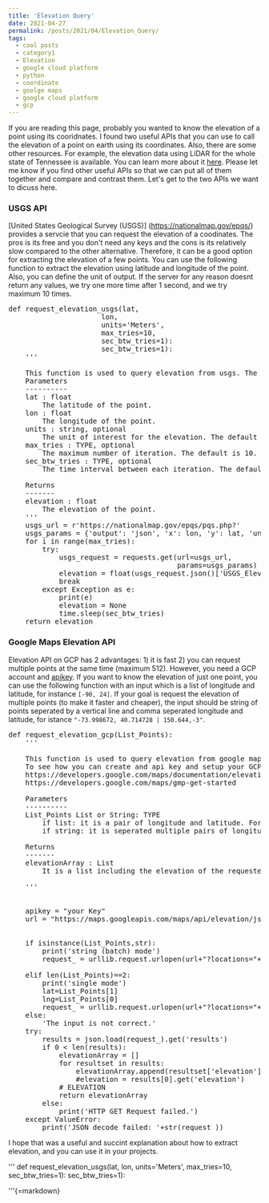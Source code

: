 ```yaml
---
title: 'Elevation Query'
date: 2021-04-27
permalink: /posts/2021/04/Elevation_Query/
tags:
  - cool posts
  - category1
  - Elevation
  - google cloud platform
  - python
  - coordinate
  - goolge maps
  - google cloud platform
  - gcp
---
```


If you are reading this page, probably you wanted to know the elevation of a point using its cooridnates. I found two useful APIs that you can use to call the elevation of a point on earth using its coordinates. Also, there are some other resources. For example, the elevation data using LiDAR for the whole state of Tennessee is available. You can learn more about it [here](https://www.tn.gov/finance/sts-gis/gis/gis-resources-news-events/gis-instructional-videos/lidar-informational-videos.html).
Please let me know if you find other useful APIs so that we can put all of them together and compare and contrast them. 
Let's get to the two APIs we want to dicuss here. 
### USGS API
[United States Geological Survey (USGS)] (https://nationalmap.gov/epqs/) provides a servcie that you can request the elevation of a coodinates. The pros is its free and you don't need any keys and the cons is its relatively slow compared to the other alternative. Therefore, it can be a good option for extracting the elevation of a few points.
You can use the following function to extract the elevation using latitude and longitude of the point. Also, you can define the unit of output.
If the server for any reason doesnt return any values, we try one more time after 1 second, and we try maximum 10 times. 
<pre>
def request_elevation_usgs(lat,
                      lon,
                      units='Meters',
                      max_tries=10,
                      sec_btw_tries=1):
                      sec_btw_tries=1):
    '''
    
    This function is used to query elevation from usgs. The query should be one by one. 
    Parameters
    ----------
    lat : float
        The latitude of the point.
    lon : float
        The longitude of the point.
    units : string, optional
        The unit of interest for the elevation. The default is 'Meters'.
    max_tries : TYPE, optional
        The maximum number of iteration. The default is 10.
    sec_btw_tries : TYPE, optional
        The time interval between each iteration. The default is 1.

    Returns
    -------
    elevation : float
        The elevation of the point.
	'''
    usgs_url = r'https://nationalmap.gov/epqs/pqs.php?'
    usgs_params = {'output': 'json', 'x': lon, 'y': lat, 'units': units}
    for i in range(max_tries):
        try:
            usgs_request = requests.get(url=usgs_url,
                                        params=usgs_params)
            elevation = float(usgs_request.json()['USGS_Elevation_Point_Query_Service']['Elevation_Query']['Elevation'])
            break
        except Exception as e:
            print(e)
            elevation = None
            time.sleep(sec_btw_tries)
    return elevation
</pre>


### Google Maps Elevation API
Elevation API on GCP has 2 advantages: 1) it is fast 2) you can request multiple points at the same time (maximum 512). However, you need a GCP account and [apikey](https://developers.google.com/maps/gmp-get-started).
If you want to know the elevation of just one point, you can use the following function with an input which is a list of longitude and latitude, for instance `[-90, 24]`. 
If your goal is request the elevation of multiple points (to make it faster and cheaper), the input should be string of points seperated by a vertical line and comma seperated longitude and latitude, for istance `"-73.998672, 40.714728 | 150.644,-3"`.


<pre>
def request_elevation_gcp(List_Points):
    '''
    
    This function is used to query elevation from google maps. The query can be one by one or in batch. The unit of the output result is meter.
    To see how you can create and api key and setup your GCP please see the following links
    https://developers.google.com/maps/documentation/elevation/overview
    https://developers.google.com/maps/gmp-get-started
    
    Parameters
    ----------
    List_Points List or String: TYPE
        if list: it is a pair of longitude and latitude. For example [-90, 24]
        if string: it is seperated multiple pairs of longitude and latitude. For example "-73.998672, 40.714728 | 150.644,-34.397"

    Returns
    -------
    elevationArray : List
        It is a list including the elevation of the requested points.

    '''
  
    
    apikey = "your Key"
    url = "https://maps.googleapis.com/maps/api/elevation/json"
    
    
    if isinstance(List_Points,str):
        print('string (batch) mode')
        request_ = urllib.request.urlopen(url+"?locations="+List_Points+"&key="+apikey)
    
    elif len(List_Points)==2:
        print('single mode')
        lat=List_Points[1]
        lng=List_Points[0]
        request_ = urllib.request.urlopen(url+"?locations="+str(lat)+","+str(lng)+"&key="+apikey)
    else:
        'The input is not correct.'
    try:
        results = json.load(request_).get('results')
        if 0 < len(results):
            elevationArray = []
            for resultset in results:
                elevationArray.append(resultset['elevation'])
                #elevation = results[0].get('elevation')
            # ELEVATION
            return elevationArray
        else:
            print('HTTP GET Request failed.')
    except ValueError:
        print('JSON decode failed: '+str(request_))
</pre>



I hope that was a useful and succint explanation about how to extract elevation, and you can use it in your projects. 


'''
def request_elevation_usgs(lat,
                      lon,
                      units='Meters',
                      max_tries=10,
                      sec_btw_tries=1):
                      sec_btw_tries=1):
    
'''{=markdown}
